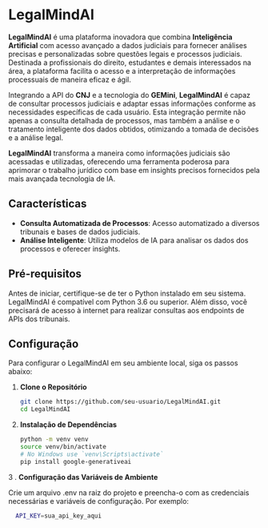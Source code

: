 # LegalMindAI

**LegalMindAI** é uma plataforma inovadora que combina **Inteligência Artificial** com acesso avançado a dados judiciais para fornecer análises precisas e personalizadas sobre questões legais e processos judiciais. Destinada a profissionais do direito, estudantes e demais interessados na área, a plataforma facilita o acesso e a interpretação de informações processuais de maneira eficaz e ágil.

Integrando a API do **CNJ** e a tecnologia do **GEMini**, **LegalMindAI** é capaz de consultar processos judiciais e adaptar essas informações conforme as necessidades específicas de cada usuário. Esta integração permite não apenas a consulta detalhada de processos, mas também a análise e o tratamento inteligente dos dados obtidos, otimizando a tomada de decisões e a análise legal.

**LegalMindAI** transforma a maneira como informações judiciais são acessadas e utilizadas, oferecendo uma ferramenta poderosa para aprimorar o trabalho jurídico com base em insights precisos fornecidos pela mais avançada tecnologia de IA.
## Características

- **Consulta Automatizada de Processos**: Acesso automatizado a diversos tribunais e bases de dados judiciais.
- **Análise Inteligente**: Utiliza modelos de IA para analisar os dados dos processos e oferecer insights.

## Pré-requisitos

Antes de iniciar, certifique-se de ter o Python instalado em seu sistema. LegalMindAI é compatível com Python 3.6 ou superior. Além disso, você precisará de acesso à internet para realizar consultas aos endpoints de APIs dos tribunais.

## Configuração

Para configurar o LegalMindAI em seu ambiente local, siga os passos abaixo:

1. **Clone o Repositório**
   ```bash
   git clone https://github.com/seu-usuario/LegalMindAI.git
   cd LegalMindAI

2. **Instalação de Dependências**
   ```bash
   python -m venv venv
   source venv/bin/activate  
   # No Windows use `venv\Scripts\activate`
   pip install google-generativeai

3 . **Configuração das Variáveis de Ambiente**

Crie um arquivo .env na raiz do projeto e preencha-o com as credenciais necessárias e variáveis de configuração. Por exemplo:

```bash
  API_KEY=sua_api_key_aqui




